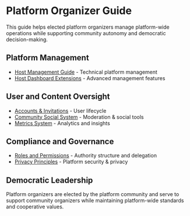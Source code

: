 # Platform Organizer Guide

This guide helps elected platform organizers manage platform-wide operations while supporting community autonomy and democratic decision-making.

## Platform Management
- [Host Management Guide](host_management.md) - Technical platform management
- [Host Dashboard Extensions](host_dashboard_extensions.md) - Advanced management features

## User and Content Oversight
- [Accounts & Invitations](../developers/systems/accounts_and_invitations.md) - User lifecycle
- [Community Social System](../developers/systems/community_social_system.md) - Moderation & social tools
- [Metrics System](../developers/systems/metrics_system.md) - Analytics and insights

## Compliance and Governance
- [Roles and Permissions](../shared/roles_and_permissions.md) - Authority structure and delegation
- [Privacy Principles](../shared/privacy_principles.md) - Platform security & privacy

## Democratic Leadership
Platform organizers are elected by the platform community and serve to support community organizers while maintaining platform-wide standards and cooperative values.
